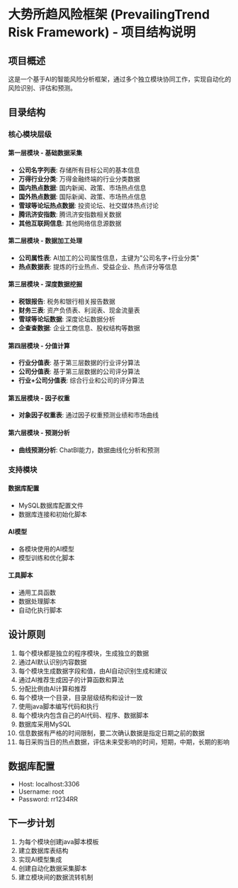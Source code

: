 # 大势所趋风险框架 (PrevailingTrend Risk Framework) - 项目结构说明

## 项目概述
这是一个基于AI的智能风险分析框架，通过多个独立模块协同工作，实现自动化的风险识别、评估和预测。

## 目录结构

### 核心模块层级

#### 第一层模块 - 基础数据采集
- **公司名字列表**: 存储所有目标公司的基本信息
- **万得行业分类**: 万得金融终端的行业分类数据
- **国内热点数据**: 国内新闻、政策、市场热点信息
- **国外热点数据**: 国际新闻、政策、市场热点信息
- **雪球等论坛热点数据**: 投资论坛、社交媒体热点讨论
- **腾讯济安指数**: 腾讯济安指数相关数据
- **其他互联网信息**: 其他网络信息源数据

#### 第二层模块 - 数据加工处理
- **公司属性表**: AI加工的公司属性信息，主键为"公司名字+行业分类"
- **热点数据表**: 提炼的行业热点、受益企业、热点评分等信息

#### 第三层模块 - 深度数据挖掘
- **税银报告**: 税务和银行相关报告数据
- **财务三表**: 资产负债表、利润表、现金流量表
- **雪球等论坛数据**: 深度论坛数据分析
- **企查查数据**: 企业工商信息、股权结构等数据

#### 第四层模块 - 分值计算
- **行业分值表**: 基于第三层数据的行业评分算法
- **公司分值表**: 基于第三层数据的公司评分算法
- **行业+公司分值表**: 综合行业和公司的评分算法

#### 第五层模块 - 因子权重
- **对象因子权重表**: 通过因子权重预测业绩和市场曲线

#### 第六层模块 - 预测分析
- **曲线预测分析**: ChatBI能力，数据曲线化分析和预测

### 支持模块

#### 数据库配置
- MySQL数据库配置文件
- 数据库连接和初始化脚本

#### AI模型
- 各模块使用的AI模型
- 模型训练和优化脚本

#### 工具脚本
- 通用工具函数
- 数据处理脚本
- 自动化执行脚本

## 设计原则
1. 每个模块都是独立的程序模块，生成独立的数据
2. 通过AI默认识别内容数据
3. 每个模块生成数据字段和值，由AI自动识别生成和建议
4. 通过AI推荐生成因子的计算函数和算法
5. 分配比例由AI计算和推荐
6. 每个模块一个目录，目录层级结构和设计一致
7. 使用java脚本编写代码和执行
8. 每个模块内包含自己的AI代码、程序、数据脚本
9. 数据库采用MySQL
10. 信息数据有严格的时间限制，要二次确认数据是指定日期之前的数据
11. 每日采购当日的热点数据，评估未来受影响的时间，短期，中期，长期的影响

## 数据库配置
- Host: localhost:3306
- Username: root
- Password: rr1234RR

## 下一步计划
1. 为每个模块创建java脚本模板
2. 建立数据库表结构
3. 实现AI模型集成
4. 创建自动化数据采集脚本
5. 建立模块间的数据流转机制
